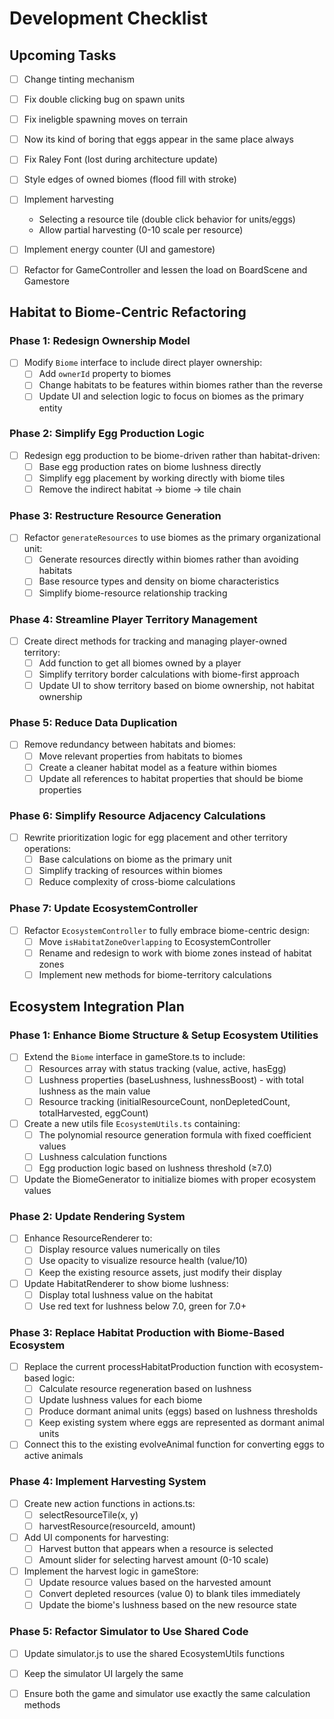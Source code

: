 # Development Checklist

## Upcoming Tasks
- [ ] Change tinting mechanism
- [ ] Fix double clicking bug on spawn units
- [ ] Fix ineligble spawning moves on terrain
- [ ] Now its kind of boring that eggs appear in the same place always
- [ ] Fix Raley Font (lost during architecture update)
- [ ] Style edges of owned biomes (flood fill with stroke)

- [ ] Implement harvesting
    - Selecting a resource tile (double click behavior for units/eggs)
     - Allow partial harvesting (0-10 scale per resource)
    
- [ ] Implement energy counter (UI and gamestore)

- [ ] Refactor for GameController and lessen the load on BoardScene and Gamestore

## Habitat to Biome-Centric Refactoring

### Phase 1: Redesign Ownership Model
- [ ] Modify `Biome` interface to include direct player ownership:
  - [ ] Add `ownerId` property to biomes
  - [ ] Change habitats to be features within biomes rather than the reverse
  - [ ] Update UI and selection logic to focus on biomes as the primary entity

### Phase 2: Simplify Egg Production Logic
- [ ] Redesign egg production to be biome-driven rather than habitat-driven:
  - [ ] Base egg production rates on biome lushness directly
  - [ ] Simplify egg placement by working directly with biome tiles
  - [ ] Remove the indirect habitat → biome → tile chain

### Phase 3: Restructure Resource Generation
- [ ] Refactor `generateResources` to use biomes as the primary organizational unit:
  - [ ] Generate resources directly within biomes rather than avoiding habitats
  - [ ] Base resource types and density on biome characteristics
  - [ ] Simplify biome-resource relationship tracking

### Phase 4: Streamline Player Territory Management
- [ ] Create direct methods for tracking and managing player-owned territory:
  - [ ] Add function to get all biomes owned by a player
  - [ ] Simplify territory border calculations with biome-first approach
  - [ ] Update UI to show territory based on biome ownership, not habitat ownership

### Phase 5: Reduce Data Duplication
- [ ] Remove redundancy between habitats and biomes:
  - [ ] Move relevant properties from habitats to biomes
  - [ ] Create a cleaner habitat model as a feature within biomes
  - [ ] Update all references to habitat properties that should be biome properties

### Phase 6: Simplify Resource Adjacency Calculations
- [ ] Rewrite prioritization logic for egg placement and other territory operations:
  - [ ] Base calculations on biome as the primary unit
  - [ ] Simplify tracking of resources within biomes
  - [ ] Reduce complexity of cross-biome calculations

### Phase 7: Update EcosystemController
- [ ] Refactor `EcosystemController` to fully embrace biome-centric design:
  - [ ] Move `isHabitatZoneOverlapping` to EcosystemController
  - [ ] Rename and redesign to work with biome zones instead of habitat zones
  - [ ] Implement new methods for biome-territory calculations

## Ecosystem Integration Plan

### Phase 1: Enhance Biome Structure & Setup Ecosystem Utilities
- [ ] Extend the `Biome` interface in gameStore.ts to include:
  - [ ] Resources array with status tracking (value, active, hasEgg)
  - [ ] Lushness properties (baseLushness, lushnessBoost) - with total lushness as the main value
  - [ ] Resource tracking (initialResourceCount, nonDepletedCount, totalHarvested, eggCount)

- [ ] Create a new utils file `EcosystemUtils.ts` containing:
  - [ ] The polynomial resource generation formula with fixed coefficient values
  - [ ] Lushness calculation functions
  - [ ] Egg production logic based on lushness threshold (≥7.0)

- [ ] Update the BiomeGenerator to initialize biomes with proper ecosystem values

### Phase 2: Update Rendering System
- [ ] Enhance ResourceRenderer to:
  - [ ] Display resource values numerically on tiles
  - [ ] Use opacity to visualize resource health (value/10)
  - [ ] Keep the existing resource assets, just modify their display

- [ ] Update HabitatRenderer to show biome lushness:
  - [ ] Display total lushness value on the habitat
  - [ ] Use red text for lushness below 7.0, green for 7.0+

### Phase 3: Replace Habitat Production with Biome-Based Ecosystem
- [ ] Replace the current processHabitatProduction function with ecosystem-based logic:
  - [ ] Calculate resource regeneration based on lushness
  - [ ] Update lushness values for each biome
  - [ ] Produce dormant animal units (eggs) based on lushness thresholds
  - [ ] Keep existing system where eggs are represented as dormant animal units

- [ ] Connect this to the existing evolveAnimal function for converting eggs to active animals

### Phase 4: Implement Harvesting System
- [ ] Create new action functions in actions.ts:
  - [ ] selectResourceTile(x, y)
  - [ ] harvestResource(resourceId, amount)

- [ ] Add UI components for harvesting:
  - [ ] Harvest button that appears when a resource is selected
  - [ ] Amount slider for selecting harvest amount (0-10 scale)

- [ ] Implement the harvest logic in gameStore:
  - [ ] Update resource values based on the harvested amount
  - [ ] Convert depleted resources (value 0) to blank tiles immediately
  - [ ] Update the biome's lushness based on the new resource state

### Phase 5: Refactor Simulator to Use Shared Code
- [ ] Update simulator.js to use the shared EcosystemUtils functions
- [ ] Keep the simulator UI largely the same
- [ ] Ensure both the game and simulator use exactly the same calculation methods


